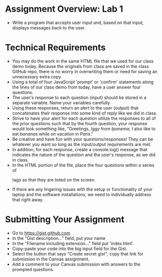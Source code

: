 # Assignment Overview: Lab 1

- Write a program that accepts user input and, based on that input, displays messages back to the user.


# Technical Requirements

- You may do the work in the same HTML file that we used for our class demo today. Because the originals from class are saved in the class GitHub repo, there is no worry in overwriting them or need for saving an unnecessary extra copy.
- Using a total of four JavaScript 'prompt' or 'confirm' statements along the lines of our class demo from today, have a user answer four questions.
- The user's response to each question (input) should be stored in a separate variable. Name your variables carefully.
- Using these responses, return an alert to the user (output) that concatenates their response into some kind of reply like we did in class.
- Strive to have your alert for each question utilize the responses to all of the prior questions such that by the fourth question, your response would look something like, "Greetings, *Iggy* from *Ipanema*, I also like to eat *bananas* while on vacation in *Paris*."
- Be creative and have fun with your questions/responses! They can be whatever you want so long as the input/output requirements are met.
- In addition, for each response, create a console.log() message that indicates the nature of the question and the user's response, as we did in class.
- In the HTML portion of the file, place the four questions within a series of <p> tags so that they are listed on the screen.
- If there are any lingering issues with the setup or functionality of your laptop and the software installations, we need to individually address that right away.

# Submitting Your Assignment

- Go to https://gist.github.com
- In the "Gist description..." field, put your name
- In the "Filename including extension..." field put 'index.html'.
- Copy-paste your code into the big input field for the Gist.
- Select the button that says "Create secret gist"; copy that link for submission in the Canvas assignment.
- Add a comment to your Canvas submission with answers to the prompted questions.
